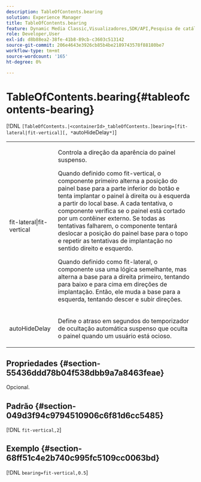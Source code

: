 ```yaml
---
description: TableOfContents.bearing
solution: Experience Manager
title: TableOfContents.bearing
feature: Dynamic Media Classic,Visualizadores,SDK/API,Pesquisa de catálogo eletrônico
role: Developer,User
exl-id: d8b88ea2-38fe-41b8-89cb-c3603c513142
source-git-commit: 206e4643e3926cb85b4be2189743578f88180be7
workflow-type: tm+mt
source-wordcount: '165'
ht-degree: 0%

---
```


# TableOfContents.bearing{#tableofcontents-bearing}

[!DNL `[TableOfContents.|<containerId>_tableOfContents.]bearing=[fit-lateral|fit-vertical][, *`autoHideDelay`*]`]

<table id="table_5151E6EA076C4AAD8D952A09E1F17C44"> 
 <tbody> 
  <tr> 
   <td> <p> <span class="codeph"> fit-lateral|fit-vertical</span> </p> </td> 
   <td> <p> Controla a direção da aparência do painel suspenso. </p> <p>Quando definido como <span class="codeph"> fit-vertical</span>, o componente primeiro alterna a posição do painel base para a parte inferior do botão e tenta implantar o painel à direita ou à esquerda a partir do local base. A cada tentativa, o componente verifica se o painel está cortado por um contêiner externo. Se todas as tentativas falharem, o componente tentará deslocar a posição do painel base para o topo e repetir as tentativas de implantação no sentido direito e esquerdo. </p> <p>Quando definido como <span class="codeph"> fit-lateral</span>, o componente usa uma lógica semelhante, mas alterna a base para a direita primeiro, tentando para baixo e para cima em direções de implantação. Então, ele muda a base para a esquerda, tentando descer e subir direções. </p> </td> 
  </tr> 
  <tr> 
   <td> <p> <span class="codeph"><span class="varname"> autoHideDelay</span></span> </p> </td> 
   <td> <p> Define o atraso em segundos do temporizador de ocultação automática suspenso que oculta o painel quando um usuário está ocioso. </p> </td> 
  </tr> 
 </tbody> 
</table>

## Propriedades {#section-55436ddd78b04f538dbb9a7a8463feae}

Opcional.

## Padrão {#section-049d3f94c9794510906c6f81d6cc5485}

[!DNL `fit-vertical,2`]

## Exemplo {#section-68ff51c4e2b740c995fc5109cc0063bd}

[!DNL `bearing=fit-vertical,0.5`]
